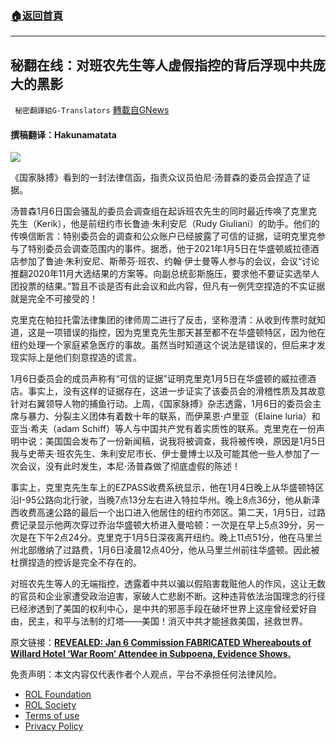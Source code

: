 ###  [:house:返回首頁](https://github.com/ourhimalayas/txt)
---


## 秘翻在线：对班农先生等人虚假指控的背后浮现中共庞大的黑影
` 秘密翻譯組G-Translators` [轉載自GNews](https://gnews.org/zh-hans/1691008/)

#### 撰稿翻译：Hakunamatata

![](https://assets.gnews.org/wp-content/uploads/2021/11/156asd4f564sdg5645456y1532df1s23fg.jpg)

《国家脉搏》看到的一封法律信函，指责众议员伯尼·汤普森的委员会捏造了证据。

汤普森1月6日国会骚乱的委员会调查组在起诉班农先生的同时最近传唤了克里克先生（Kerik），他是前纽约市长鲁迪·朱利安尼（Rudy Giuliani）的助手。他们的传唤信断言：特别委员会的调查和公众账户已经披露了可信的证据，证明克里克参与了特别委员会调查范围内的事件。据悉，他于2021年1月5日在华盛顿威拉德酒店参加了鲁迪·朱利安尼、斯蒂芬·班农、约翰·伊士曼等人参与的会议，会议“讨论推翻2020年11月大选结果的方案等。向副总统彭斯施压，要求他不要证实选举人团投票的结果。”暂且不谈是否有此会议和此内容，但凡有一例凭空捏造的不实证据就是完全不可接受的！

克里克在帕拉托雷法律集团的律师周二进行了反击，坚称澄清：从收到传票时就知道，这是一项错误的指控，因为克里克先生那天甚至都不在华盛顿特区，因为他在纽约处理一个家庭紧急医疗的事故。虽然当时知道这个说法是错误的，但后来才发现实际上是他们刻意捏造的谎言。

1月6日委员会的成员声称有“可信的证据”证明克里克1月5日在华盛顿的威拉德酒店。事实上，没有这样的证据存在，这进一步证实了该委员会的滑稽性质及其故意针对右翼领导人物的捕鱼行动。上周，《国家脉搏》杂志透露，1月6日的委员会主席与暴力、分裂主义团体有着数十年的联系，而伊莱恩·卢里亚（Elaine luria）和亚当·希夫（adam Schiff）等人与中国共产党有着实质性的联系。克里克在一份声明中说：美国国会发布了一份新闻稿，说我将被调查，我将被传唤，原因是1月5日我与史蒂夫·班农先生、朱利安尼市长、伊士曼博士以及可能其他一些人参加了一次会议，没有此时发生，本尼·汤普森做了彻底虚假的陈述！

事实上，克里克先生车上的EZPASS收费系统显示，他在1月4日晚上从华盛顿特区沿I-95公路向北行驶，当晚7点13分左右进入特拉华州。晚上8点36分，他从新泽西收费高速公路的最后一个出口进入他居住的纽约市郊区。第二天，1月5日，过路费记录显示他两次穿过乔治华盛顿大桥进入曼哈顿：一次是在早上5点39分，另一次是在下午2点24分。克里克于1月5日深夜离开纽约。晚上11点51分，他在马里兰州北部缴纳了过路费，1月6日凌晨12点40分，他从马里兰州前往华盛顿。因此被杜撰捏造的控诉是完全不存在的。

对班农先生等人的无端指控，透露着中共以骗以假陷害栽赃他人的作风，这让无数的官员和企业家遭受政治迫害，家破人亡悲剧不断。这种违背依法治国理念的行径已经渗透到了美国的权利中心，是中共的邪恶手段在破坏世界上这座曾经爱好自由，民主，和平与法制的灯塔——美国！消灭中共才能拯救美国，拯救世界。

原文链接：[**REVEALED: Jan 6 Commission FABRICATED Whereabouts of Willard Hotel ‘War Room’ Attendee in Subpoena, Evidence Shows.**](https://thenationalpulse.com/news/revealed-jan-6-commission-fabricated-whereabouts-of-willard-hotel-war-room-attendee-in-subpoena-evidence-shows/)

 

免责声明：本文内容仅代表作者个人观点，平台不承担任何法律风险。

- [ROL Foundation](https://rolfoundation.org/)
- [ROL Society](https://rolsociety.org/)
- [Terms of use](https://gnews.org/terms-of-use-3/)
- [Privacy Policy](https://gnews.org/privacy-policy/)
